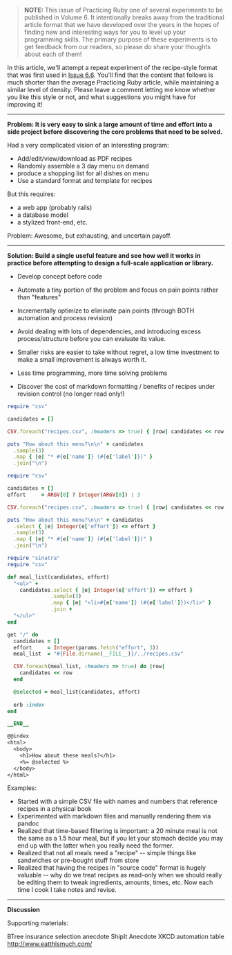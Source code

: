  > **NOTE:** This issue of Practicing Ruby one of several experiments
> to be published in Volume 6. It intentionally breaks away from the traditional
> article format that we have developed over the years in the hopes of finding
> new and interesting ways for you to level up your programming skills. The
> primary purpose of these experiments is to get feedback from our readers, so
> please do share your thoughts about each of them!

In this article, we'll attempt a repeat experiment of the recipe-style format
that was first used in [Issue 6.6](https://practicingruby.com/articles/103). 
You'll find that the content that follows is much shorter than 
the average Practicing Ruby article, while maintaining a similar level of
density. Please leave a comment letting me know whether you like this style or
not, and what suggestions you might have for improving it!

---

**Problem: It is very easy to sink a large amount of time and effort into a side
project before discovering the core problems that need to be solved.**

Had a very complicated vision of an interesting program:

- Add/edit/view/download as PDF recipes
- Randomly assemble a 3 day menu on demand
- produce a shopping list for all dishes on menu
- Use a standard format and template for recipes

But this requires:

- a web app (probably rails)
- a database model
- a stylized front-end, etc.

Problem: Awesome, but exhausting, and uncertain payoff.

---

**Solution: Build a single useful feature and see how well it works in practice 
before attempting to design a full-scale application or library.**


- Develop concept before code
- Automate a tiny portion of the problem and focus on pain points rather than "features"
- Incrementally optimize to eliminate pain points (through BOTH automation and process revision)
- Avoid dealing with lots of dependencies, and introducing excess process/structure before you can evaluate its value.
- Smaller risks are easier to take without regret, a low time investment to make a small improvement is always worth it.
- Less time programming, more time solving problems

- Discover the cost of markdown formatting / benefits of recipes under revision
  control (no longer read only!)

```ruby
require "csv"

candidates = []

CSV.foreach("recipes.csv", :headers => true) { |row| candidates << row }

puts "How about this menu?\n\n" + candidates
  .sample(3)
  .map { |e| "* #{e['name']} (#{e['label']})" }
  .join("\n")
```

```ruby
require "csv"

candidates = []
effort     = ARGV[0] ? Integer(ARGV[0]) : 3

CSV.foreach("recipes.csv", :headers => true) { |row| candidates << row }

puts "How about this menu?\n\n" + candidates
  .select { |e| Integer(e['effort']) <= effort }
  .sample(3)
  .map { |e| "* #{e['name']} (#{e['label']})" }
  .join("\n")
```


```ruby
require "sinatra"
require "csv"

def meal_list(candidates, effort)
  "<ul>" + 
    candidates.select { |e| Integer(e['effort']) <= effort }
              .sample(3)
              .map { |e| "<li>#{e['name']} (#{e['label']})</li>" }
              .join + 
  "</ul>"
end

get "/" do
  candidates = []
  effort     = Integer(params.fetch("effort", 3))
  meal_list  = "#{File.dirname(__FILE__)}/../recipes.csv"

  CSV.foreach(meal_list, :headers => true) do |row| 
    candidates << row 
  end

  @selected = meal_list(candidates, effort)
  
  erb :index
end

__END__

@@index
<html>
  <body>
    <h1>How about these meals?</h1>
    <%= @selected %>
  </body>
</html>
```

Examples:

- Started with a simple CSV file with names and numbers that reference recipes in a physical book
- Experimented with markdown files and manually rendering them via pandoc
- Realized that time-based filtering is important: a 20 minute meal is not the same as a 1.5 hour meal, but if you let your stomach decide you may end up with the latter when you really need the former.
- Realized that not all meals need a "recipe" -- simple things like sandwiches or pre-bought stuff from store
- Realized that having the recipes in "source code" format is hugely valuable -- why do we treat recipes as read-only when we should really be editing them to tweak ingredients, amounts, times, etc. Now each time I cook I take notes and revise.

---

**Discussion**


Supporting materials:  
  
BTree insurance selection anecdote
ShipIt Anecdote
XKCD automation table
http://www.eatthismuch.com/
